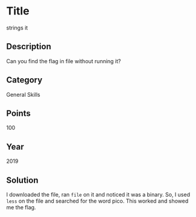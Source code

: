 # Title
strings it

## Description
Can you find the flag in file without running it?

## Category
General Skills

## Points
100

## Year
2019

## Solution
I downloaded the file, ran `file` on it and noticed it was a binary. So, I used `less` on the file and searched for the word pico. This worked and showed me the flag.
